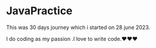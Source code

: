 # JavaPractice
This was 30 days journey which i started on 28 june 2023.








I do coding as my passion .I love to write code.❤❤❤
